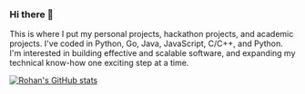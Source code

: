 ### Hi there 👋

This is where I put my personal projects, hackathon projects, and academic projects. I've coded in Python, Go, Java, JavaScript, C/C++, and Python. I'm interested in building effective and scalable software, and expanding my technical know-how one exciting step at a time. 

[![Rohan's GitHub stats](https://github-readme-stats.vercel.app/api?username=rohan-av&count_private=true&show_icons=true&theme=cobalt&hide=contribs)](https://github.com/anuraghazra/github-readme-stats)


<!--
**rohan-av/rohan-av** is a ✨ _special_ ✨ repository because its `README.md` (this file) appears on your GitHub profile.

Here are some ideas to get you started:

- 🔭 I’m currently working on ...
- 🌱 I’m currently learning ...
- 👯 I’m looking to collaborate on ...
- 🤔 I’m looking for help with ...
- 💬 Ask me about ...
- 📫 How to reach me: ...
- 😄 Pronouns: ...
- ⚡ Fun fact: ...
-->

